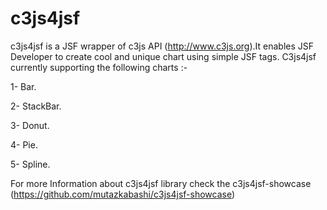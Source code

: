 # c3js4jsf

c3js4jsf is a JSF wrapper of c3js API (http://www.c3js.org).It enables JSF Developer to create cool and unique chart using simple JSF tags.
C3js4jsf currently supporting the following charts  :-

 1- Bar.
 
 2- StackBar.
 
 3- Donut.
 
 4- Pie.
 
 5- Spline.
 
 For more Information about c3js4jsf library check the   c3js4jsf-showcase (https://github.com/mutazkabashi/c3js4jsf-showcase)